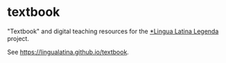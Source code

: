 # textbook

"Textbook" and digital teaching resources for the [*Lingua Latina Legenda](https://lingualatina.github.io/) project.


See <https://lingualatina.github.io/textbook>.
